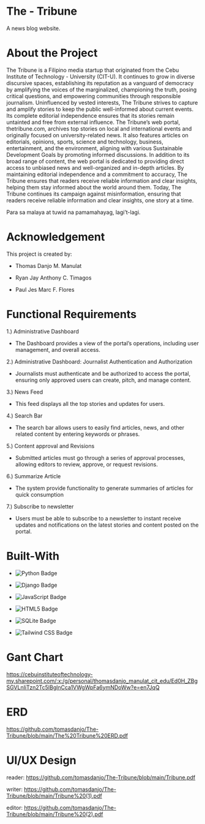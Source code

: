 
# The - Tribune
A news blog website.
# About the Project
The Tribune is a Filipino media startup that originated from the Cebu Institute of
Technology - University (CIT-U). It continues to grow in diverse discursive spaces,
establishing its reputation as a vanguard of democracy by amplifying the voices of the
marginalized, championing the truth, posing critical questions, and empowering
communities through responsible journalism.
Uninfluenced by vested interests, The Tribune strives to capture and amplify stories
to keep the public well-informed about current events. Its complete editorial independence
ensures that its stories remain untainted and free from external influence.
The Tribune’s web portal, thetribune.com, archives top stories on local and
international events and originally focused on university-related news. It also features
articles on editorials, opinions, sports, science and technology, business, entertainment,
and the environment, aligning with various Sustainable Development Goals by promoting
informed discussions. In addition to its broad range of content, the web portal is dedicated
to providing direct access to unbiased news and well-organized and in-depth articles.
By maintaining editorial independence and a commitment to accuracy, The Tribune
ensures that readers receive reliable information and clear insights, helping them stay
informed about the world around them.
Today, The Tribune continues its campaign against misinformation, ensuring that
readers receive reliable information and clear insights, one story at a time.

Para sa malaya at tuwid na pamamahayag, lagi’t-lagi.

# Acknowledgement
This project is created by:

- Thomas Danjo M. Manulat

- Ryan Jay Anthony C. Timagos

- Paul Jes Marc F. Flores

# Functional Requirements
1.) Administrative Dashboard 
- The Dashboard provides a view of the portal’s operations, including user management, and overall access.

2.) Administrative Dashboard: Journalist Authentication and Authorization
- Journalists must authenticate and be authorized to access the portal, ensuring only approved users can create, pitch, and manage content.

3.) News Feed
- This feed displays all the top stories and updates for users.

4.) Search Bar
- The search bar allows users to easily find articles, news, and other related content by entering keywords or phrases.
  
5.) Content approval and Revisions
- Submitted articles must go through a series of approval processes, allowing editors to review, approve, or request revisions.

6.)  Summarize Article
- The system provide functionality to generate summaries of articles for quick consumption

7.) Subscribe to newsletter
- Users must be able to subscribe to a newsletter to instant receive updates and notifications on the latest stories and content posted on the portal.

# Built-With

- ![Python Badge](https://img.shields.io/badge/Python-3776AB?style=for-the-badge&logo=python&logoColor=FFD43B)

- ![Django Badge](https://img.shields.io/badge/Django-0c4b33?style=for-the-badge&logo=django&logoColor=white)

- ![JavaScript Badge](https://img.shields.io/badge/JavaScript-F7DF1E?style=for-the-badge&logo=javascript&logoColor=black)
  
- ![HTML5 Badge](https://img.shields.io/badge/HTML5-E34F26?style=for-the-badge&logo=html5&logoColor=white)
  
- ![SQLite Badge](https://img.shields.io/badge/SQLite-0060C0?style=for-the-badge&logo=sqlite&logoColor=white)

- ![Tailwind CSS Badge](https://img.shields.io/badge/Tailwind_CSS-06B6D4?style=for-the-badge&logo=tailwind-css&logoColor=white)
  
# Gant Chart

https://cebuinstituteoftechnology-my.sharepoint.com/:x:/g/personal/thomasdanjo_manulat_cit_edu/Ed0H_ZBgSGVLnIiTzn2Tc5IBglnCca1VWgWpFa6ymNDoWw?e=en7JqQ

# ERD

https://github.com/tomasdanjo/The-Tribune/blob/main/The%20Tribune%20ERD.pdf

# UI/UX Design

reader: https://github.com/tomasdanjo/The-Tribune/blob/main/Tribune.pdf 

writer: https://github.com/tomasdanjo/The-Tribune/blob/main/Tribune%20(1).pdf 

editor: https://github.com/tomasdanjo/The-Tribune/blob/main/Tribune%20(2).pdf

